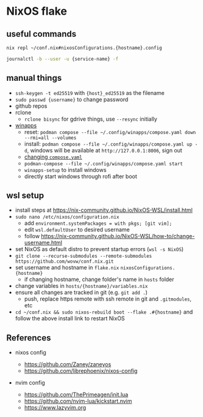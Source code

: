 # NixOS flake

## useful commands

```sh
nix repl ~/conf.nix#nixosConfigurations.{hostname}.config
```

```sh
journalctl -b --user -u {service-name} -f
```

## manual things

- `ssh-keygen -t ed25519` with `{host}_ed25519` as the filename
- `sudo passwd {username}` to change password
- github repos
- rclone
  - `rclone bisync` for gdrive things, use `--resync` initially
- [winapps](https://github.com/winapps-org/winapps)
  - reset: `podman compose --file ~/.config/winapps/compose.yaml down --rmi=all --volumes`
  - install: `podman compose --file ~/.config/winapps/compose.yaml up -d`, windows will be available at `http://127.0.0.1:8006`, sign out
  - [changing `compose.yaml`](https://github.com/winapps-org/winapps/blob/main/docs/docker.md#changing-composeyaml)
  - `podman-compose --file ~/.config/winapps/compose.yaml start`
  - `winapps-setup` to install windows
  - directly start windows through rofi after boot

## wsl setup

- install steps at <https://nix-community.github.io/NixOS-WSL/install.html>
- `sudo nano /etc/nixos/configuration.nix`
  - add `environment.systemPackages = with pkgs; [git vim];`
  - edit `wsl.defaultUser` to desired username
  - follow <https://nix-community.github.io/NixOS-WSL/how-to/change-username.html>
- set NixOS as default distro to prevent startup errors (`wsl -s NixOS`)
- `git clone --recurse-submodules --remote-submodules https://github.com/wovw/conf.nix.git`
- set username and hostname in `flake.nix` `nixosConfigurations.{hostname}`
  - if changing hostname, change folder's name in `hosts` folder
- change variables in `hosts/{hostname}/variables.nix`
- ensure all changes are tracked in git (e.g. `git add .`)
  - push, replace https remote with ssh remote in git and `.gitmodules`, etc
- `cd ~/conf.nix && sudo nixos-rebuild boot --flake .#{hostname}` and follow the above install link to restart NixOS

## References

- nixos config

  - <https://github.com/Zaney/zaneyos>
  - <https://github.com/librephoenix/nixos-config>

- nvim config
  - <https://github.com/ThePrimeagen/init.lua>
  - <https://github.com/nvim-lua/kickstart.nvim>
  - <https://www.lazyvim.org>
